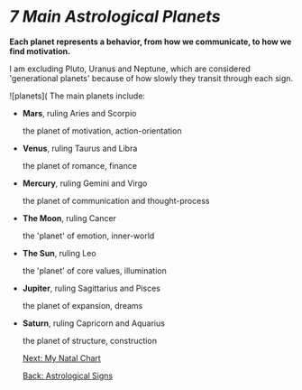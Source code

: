 # _7 Main Astrological Planets_
**Each planet represents a behavior, from how we communicate, to how we find motivation.**

I am excluding Pluto, Uranus and Neptune, which are considered 'generational planets' because of how slowly they transit through each sign.

![planets](
The main planets include:
* **Mars**, ruling Aries and Scorpio

  the planet of  motivation, action-orientation

* **Venus**, ruling Taurus and Libra

  the planet of romance, finance
  
* **Mercury**, ruling Gemini and Virgo

  the planet of communication and thought-process
  
* **The Moon**, ruling Cancer

  the 'planet' of emotion, inner-world

* **The Sun**, ruling Leo

  the 'planet' of core values, illumination
  
* **Jupiter**, ruling Sagittarius and Pisces
  
  the planet of expansion, dreams

* **Saturn**, ruling Capricorn and Aquarius

  the planet of structure, construction
  
  [Next: My Natal Chart](https://github.com/madisontinsley/astrologyofmads/blob/main/natal.md)
  
  [Back: Astrological Signs](https://github.com/madisontinsley/astrologyofmads/blob/main/signs.md)
